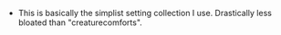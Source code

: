 * This is basically the simplist setting collection I use. Drastically less bloated than "creaturecomforts".

